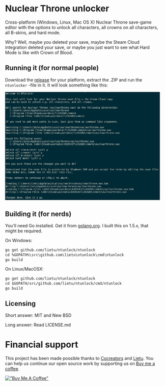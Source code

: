 # Nuclear Throne unlocker

Cross-platform (Windows, Linux, Mac OS X) Nuclear Throne save-game editor with the options to unlock all characters, all crowns on all characters, all B-skins, and hard mode.

Why? Well, maybe you deleted your save, maybe the Steam Cloud integration deleted your save, or maybe you just want to see what Hard Mode is like with Crown of Blood.


## Running it (for normal people)

Download the [release](https://github.com/lietu/ntunlock/releases) for your platform, extract the .ZIP and run the `ntunlocker` -file in it. It will look something like this:

![NTUnlock Screenshot](screenshot.jpg?raw=true)


## Building it (for nerds)

You'll need Go installed. Get it from [golang.org](https://golang.org). I built this on 1.5.x, that might be required.

On Windows:
```
go get github.com/lietu/ntunlock/ntunlock
cd %GOPATH%\src\github.com\lietu\ntunlock\cmd\ntunlock
go build
```

On Linux/MacOSX:
```
go get github.com/lietu/ntunlock/ntunlock
cd $GOPATH/src/github.com/lietu/ntunlock/cmd/ntunlock
go build
```


## Licensing

Short answer: MIT and New BSD

Long answer: Read LICENSE.md


# Financial support

This project has been made possible thanks to [Cocreators](https://cocreators.ee) and [Lietu](https://lietu.net). You can help us continue our open source work by supporting us on [Buy me a coffee](https://www.buymeacoffee.com/cocreators).

[!["Buy Me A Coffee"](https://www.buymeacoffee.com/assets/img/custom_images/orange_img.png)](https://www.buymeacoffee.com/cocreators)
